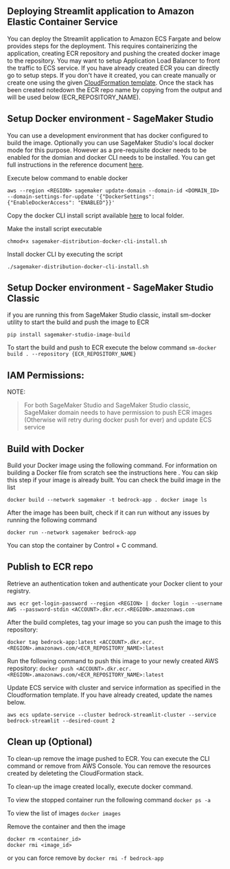 ## Deploying Streamlit application to Amazon Elastic Container Service
You can deploy the Streamlit application to Amazon ECS Fargate and below provides steps for the deployment. This requires containerizing the application, creating ECR repository and pushing the created docker image to the repository. You may want to setup Application Load Balancer to front the traffic to ECS service. If you have already created ECR you can directly go to setup steps. If you don't have it created, you can create manually or create one using the given [CloudFormation template](cf_templates/ecs_ecr_alb_creation.yml). Once the stack has been created notedown the ECR repo name by copying from the output and will be used below (ECR_REPOSITORY_NAME).


## Setup Docker environment - SageMaker Studio
You can use a development environment that has docker configured to build the image. Optionally you can use SageMaker Studio's local docker mode for this purpose. However as a pre-requisite docker needs to be enabled for the domian and docker CLI needs to be installed. You can get full instructions in the reference document [here](https://docs.aws.amazon.com/sagemaker/latest/dg/studio-updated-local.html).

Execute below command to enable docker

``aws --region <REGION> sagemaker update-domain --domain-id <DOMAIN_ID>  --domain-settings-for-update '{"DockerSettings": {"EnableDockerAccess": "ENABLED"}}'
``

Copy the docker CLI install script available [here](https://github.com/aws-samples/amazon-sagemaker-local-mode/blob/main/sagemaker_studio_docker_cli_install/sagemaker-distribution-docker-cli-install.sh) to local folder.

Make the install script executable

``
chmod+x sagemaker-distribution-docker-cli-install.sh 
``

Install docker CLI by executing the script

``
./sagemaker-distribution-docker-cli-install.sh 
``

## Setup Docker environment - SageMaker Studio Classic
if you are running this from SageMaker Studio classic, install sm-docker utility to start the build and push the image to ECR

``
pip install sagemaker-studio-image-build 
``

To start the build and push to ECR execute the below command
``
sm-docker build . --repository {ECR_REPOSITORY_NAME}
``

## IAM Permissions:
NOTE:

> For both SageMaker Studio and SageMaker Studio classic, SageMaker domain needs to have permission to push ECR images (Otherwise will retry during docker push for ever) and update ECS service


## Build with Docker

Build your Docker image using the following command. For information on building a Docker file from scratch see the instructions here . You can skip this step if your image is already built. You can check the build image in the list

``
docker build --network sagemaker -t bedrock-app .
docker image ls
``

After the image has been built, check if it can run without any issues by running the following command

``
docker run --network sagemaker bedrock-app
``

You can stop the container by Control + C command.


## Publish to ECR repo

Retrieve an authentication token and authenticate your Docker client to your registry.

``
aws ecr get-login-password --region <REGION> | docker login --username AWS --password-stdin <ACCOUNT>.dkr.ecr.<REGION>.amazonaws.com
``

After the build completes, tag your image so you can push the image to this repository:

``
docker tag bedrock-app:latest <ACCOUNT>.dkr.ecr.<REGION>.amazonaws.com/<ECR_REPOSITORY_NAME>:latest
``

Run the following command to push this image to your newly created AWS repository:
``
docker push <ACCOUNT>.dkr.ecr.<REGION>.amazonaws.com/<ECR_REPOSITORY_NAME>:latest
``

Update ECS service with cluster and service information as specified in the Cloudformation template. If you have already created, update the names below.

``
aws ecs update-service --cluster bedrock-streamlit-cluster --service bedrock-streamlit --desired-count 2
``

## Clean up (Optional)

To clean-up remove the image pushed to ECR. You can execute the CLI command or remove from AWS Console. You can remove the resources created by deleteting the CloudFormation stack. 

To clean-up the image created locally, execute docker command.

To view the stopped container run the following command
``docker ps -a``

To view the list of images
``docker images``

Remove the container and then the image
```
docker rm <container_id>
docker rmi <image_id>
```
or you can force remove by ``docker rmi -f bedrock-app``


